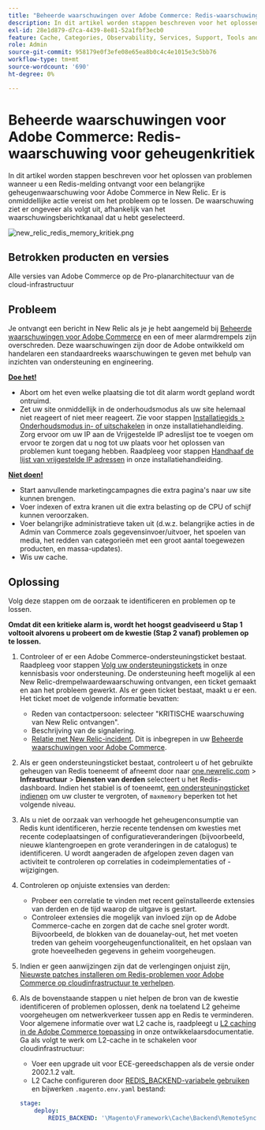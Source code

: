 ```yaml
---
title: "Beheerde waarschuwingen over Adobe Commerce: Redis-waarschuwing voor geheugenkritiek"
description: In dit artikel worden stappen beschreven voor het oplossen van problemen wanneer u een Redis-melding ontvangt voor een belangrijke geheugenwaarschuwing voor Adobe Commerce in New Relic. Er is onmiddellijke actie vereist om het probleem op te lossen. De waarschuwing ziet er ongeveer als volgt uit, afhankelijk van het waarschuwingsberichtkanaal dat u hebt geselecteerd.
exl-id: 28e1d879-d7ca-4439-8e81-52a1fbf3ecb0
feature: Cache, Categories, Observability, Services, Support, Tools and External Services, Variables
role: Admin
source-git-commit: 958179e0f3efe08e65ea8b0c4c4e1015e3c5bb76
workflow-type: tm+mt
source-wordcount: '690'
ht-degree: 0%

---
```


# Beheerde waarschuwingen voor Adobe Commerce: Redis-waarschuwing voor geheugenkritiek

In dit artikel worden stappen beschreven voor het oplossen van problemen wanneer u een Redis-melding ontvangt voor een belangrijke geheugenwaarschuwing voor Adobe Commerce in New Relic. Er is onmiddellijke actie vereist om het probleem op te lossen. De waarschuwing ziet er ongeveer als volgt uit, afhankelijk van het waarschuwingsberichtkanaal dat u hebt geselecteerd.

![new_relic_redis_memory_kritiek.png](assets/new_relic_redis_memory_critical.png)

## Betrokken producten en versies

Alle versies van Adobe Commerce op de Pro-planarchitectuur van de cloud-infrastructuur

## Probleem

Je ontvangt een bericht in New Relic als je je hebt aangemeld bij [Beheerde waarschuwingen voor Adobe Commerce](/help/support-tools/managed-alerts-for-adobe-commerce/managed-alerts-for-magento-commerce.md) en een of meer alarmdrempels zijn overschreden. Deze waarschuwingen zijn door de Adobe ontwikkeld om handelaren een standaardreeks waarschuwingen te geven met behulp van inzichten van ondersteuning en engineering.

**<u>Doe het!</u>**

* Abort om het even welke plaatsing die tot dit alarm wordt gepland wordt ontruimd.
* Zet uw site onmiddellijk in de onderhoudsmodus als uw site helemaal niet reageert of niet meer reageert. Zie voor stappen [Installatiegids > Onderhoudsmodus in- of uitschakelen](/docs/commerce-operations/installation-guide/tutorials/maintenance-mode.html#enable-or-disable-maintenance-mode-1) in onze installatiehandleiding. Zorg ervoor om uw IP aan de Vrijgestelde IP adreslijst toe te voegen om ervoor te zorgen dat u nog tot uw plaats voor het oplossen van problemen kunt toegang hebben. Raadpleeg voor stappen [Handhaaf de lijst van vrijgestelde IP adressen](/docs/commerce-operations/installation-guide/tutorials/maintenance-mode.html#maintain-the-list-of-exempt-ip-addresses) in onze installatiehandleiding.

**<u>Niet doen!</u>**

* Start aanvullende marketingcampagnes die extra pagina&#39;s naar uw site kunnen brengen.
* Voer indexen of extra kranen uit die extra belasting op de CPU of schijf kunnen veroorzaken.
* Voer belangrijke administratieve taken uit (d.w.z. belangrijke acties in de Admin van Commerce zoals gegevensinvoer/uitvoer, het spoelen van media, het redden van categorieën met een groot aantal toegewezen producten, en massa-updates).
* Wis uw cache.

## Oplossing

Volg deze stappen om de oorzaak te identificeren en problemen op te lossen.

**Omdat dit een kritieke alarm is, wordt het hoogst geadviseerd u Stap 1 voltooit alvorens u probeert om de kwestie (Stap 2 vanaf) problemen op te lossen.**

1. Controleer of er een Adobe Commerce-ondersteuningsticket bestaat. Raadpleeg voor stappen [Volg uw ondersteuningstickets](/help/help-center-guide/help-center/magento-help-center-user-guide.md#track-tickets) in onze kennisbasis voor ondersteuning. De ondersteuning heeft mogelijk al een New Relic-drempelwaardewaarschuwing ontvangen, een ticket gemaakt en aan het probleem gewerkt. Als er geen ticket bestaat, maakt u er een. Het ticket moet de volgende informatie bevatten:

   * Reden van contactpersoon: selecteer &quot;KRITISCHE waarschuwing van New Relic ontvangen&quot;.
   * Beschrijving van de signalering.
   * [Relatie met New Relic-incident](https://docs.newrelic.com/docs/alerts-applied-intelligence/new-relic-alerts/alert-incidents/view-violation-event-details-incidents/). Dit is inbegrepen in uw [Beheerde waarschuwingen voor Adobe Commerce](/help/support-tools/managed-alerts-for-adobe-commerce/managed-alerts-for-magento-commerce.md).

1. Als er geen ondersteuningsticket bestaat, controleert u of het gebruikte geheugen van Redis toeneemt of afneemt door naar [one.newrelic.com](https://login.newrelic.com) > **Infrastructuur** > **Diensten van derden** selecteert u het Redis-dashboard. Indien het stabiel is of toeneemt, [een ondersteuningsticket indienen](/help/help-center-guide/help-center/magento-help-center-user-guide.md#submit-ticket) om uw cluster te vergroten, of `maxmemory` beperken tot het volgende niveau.
1. Als u niet de oorzaak van verhoogde het geheugenconsumptie van Redis kunt identificeren, herzie recente tendensen om kwesties met recente codeplaatsingen of configuratieveranderingen (bijvoorbeeld, nieuwe klantengroepen en grote veranderingen in de catalogus) te identificeren. U wordt aangeraden de afgelopen zeven dagen van activiteit te controleren op correlaties in codeimplementaties of -wijzigingen.
1. Controleren op onjuiste extensies van derden:

   * Probeer een correlatie te vinden met recent geïnstalleerde extensies van derden en de tijd waarop de uitgave is gestart.
   * Controleer extensies die mogelijk van invloed zijn op de Adobe Commerce-cache en zorgen dat de cache snel groter wordt. Bijvoorbeeld, de blokken van de douanelay-out, het met voeten treden van geheim voorgeheugenfunctionaliteit, en het opslaan van grote hoeveelheden gegevens in geheim voorgeheugen.

1. Indien er geen aanwijzingen zijn dat de verlengingen onjuist zijn, [Nieuwste patches installeren om Redis-problemen voor Adobe Commerce op cloudinfrastructuur te verhelpen](/help/troubleshooting/miscellaneous/install-latest-patches-to-fix-magento-redis-issues.md).
1. Als de bovenstaande stappen u niet helpen de bron van de kwestie identificeren of problemen oplossen, denk na toelatend L2 geheime voorgeheugen om netwerkverkeer tussen app en Redis te verminderen. Voor algemene informatie over wat L2 cache is, raadpleegt u [L2 caching in de Adobe Commerce toepassing](/docs/commerce-operations/configuration-guide/cache/level-two-cache.html) in onze ontwikkelaarsdocumentatie. Ga als volgt te werk om L2-cache in te schakelen voor cloudinfrastructuur:

   * Voer een upgrade uit voor ECE-gereedschappen als de versie onder 2002.1.2 valt.
   * L2 Cache configureren door [REDIS\_BACKEND-variabele gebruiken](/docs/commerce-cloud-service/user-guide/configure/env/stage/variables-deploy.html#redis_backend) en bijwerken `.magento.env.yaml` bestand:

   ```yaml
   stage:
       deploy:
           REDIS_BACKEND: '\Magento\Framework\Cache\Backend\RemoteSynchronizedCache'
   ```
